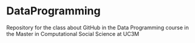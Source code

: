 # DataProgramming
Repository for the class about GitHub in the Data Programming course in the Master in Computational Social Science at UC3M 
